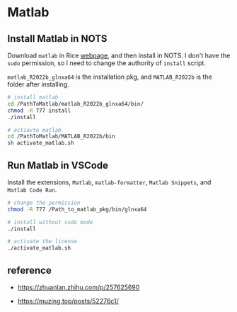 # Matlab


## Install Matlab in NOTS

Download `matlab` in Rice [webpage](https://kb.rice.edu/page.php?id=69000),
and then install in NOTS.
I don't have the `sudo` permission, so I need to change the authority of `install` script. 

`matlab_R2022b_glnxa64` is the installation pkg, and `MATLAB_R2022b` is the folder after installing.


```bash
# install matlab
cd /PathToMatlab/matlab_R2022b_glnxa64/bin/
chmod -R 777 install
./install

# actiavte matlab
cd /PathToMatlab/MATLAB_R2022b/bin
sh activate_matlab.sh

```

## Run Matlab in VSCode 

Install the extensions, `Matlab`, `matlab-formatter`, `Matlab Snippets`, and `Matlab Code Run`.

```bash
# change the permission 
chmod -R 777 /Path_to_matlab_pkg/bin/glnxa64

# install without sudo mode
./install

# activate the license
./activate_matlab.sh
```

## reference

- https://zhuanlan.zhihu.com/p/257625690

- https://muzing.top/posts/52276c1/